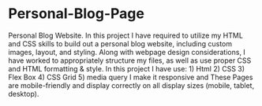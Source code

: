 # Personal-Blog-Page
Personal Blog Website.  In this project I have required to utilize my HTML and CSS skills to build out a personal blog website, including custom images, layout, and styling. Along with webpage design considerations, I have worked to appropriately structure my files, as well as use proper CSS and HTML formatting &amp; style.  In this project I have use: 1) Html 2) CSS 3) Flex Box 4) CSS Grid  5) media query  I make it responsive and These Pages are mobile-friendly and display correctly on all display sizes (mobile, tablet, desktop).
